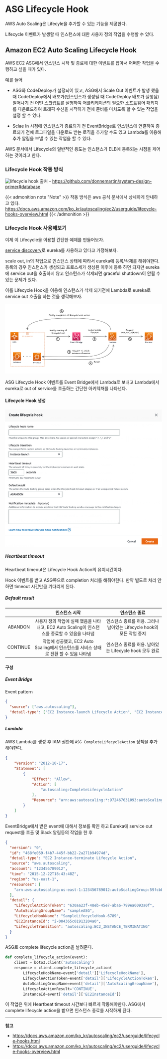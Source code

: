 # ASG Lifecycle Hook


AWS Auto Scaling은 Lifecyle을 추가할 수 있는 기능을 제공한다.

Lifecycle 이벤트가 발생할 때 인스턴스에 대한 사용자 정의 작업을 수행할 수 있다.

<!--more-->

## Amazon EC2 Auto Scaling Lifecycle Hook

AWS EC2 ASG에서 인스턴스 시작 및 종료에 대한 이벤트를 잡아서 어떠한 작업을 수행하고 싶을 때가 있다.

예를 들어 

* ASG와 CodeDeploy가 설정되어 있고, ASG에서 Scale Out 이벤트가 발생 했을 때 CodeDeploy에서 배포가(인스턴스가 생성될 때 CodeDeploy 배포가 실행됨) 일어나기 전 어떤 스크립트를 실행하여 어플리케이션의 필요한 소프트웨어 패키지를 다운로드하여 트래픽 수신을 시작하기 전에 준비를 마치도록 할 수 있는 작업을 설정 할 수 있다.

* Sclae In 시점에 인스턴스가 종료되기 전 EventBridge로 인스턴스에 연결하여 종료되기 전에 로그파일을 다운로드 받는 로직을 추가할 수도 있고 Lambda를 이용해 추가 알림을 보낼 수 있는 작업을 할 수 있다.

AWS 문서에서 Lifecycle의 일반적인 용도는 인스턴스가 ELB에 등록되는 시점을 제어하는 것이라고 한다.

### Lifecycle Hook 작동 방식

![lifecycle hook](https://docs.aws.amazon.com/ko_kr/autoscaling/ec2/userguide/images/lifecycle_hooks.png "lifecycle hook")
출처 - https://github.com/donnemartin/system-design-primer#database

{{< admonition note "Note" >}}
작동 방식은 aws 공식 문서에서 상세하게 안내하고 있다.
https://docs.aws.amazon.com/ko_kr/autoscaling/ec2/userguide/lifecycle-hooks-overview.html
{{< /admonition >}}

### Lifecycle Hook 사용해보기

이제 이 Lifecycle을 이용할 간단한 예제를 만들어보자.

[service discovery](https://jaejin1.github.io/service-discovery-pattern/)로 eureka를 사용하고 있다고 가정해보자. 

scale out, in의 작업으로 인스턴스 상태에 따라서 eureka에 등록/삭제를 해줘야한다. 등록의 경우 인스턴스가 생성되고 프로스세가 생성된 이후에 등록 하면 되지만 eureka에 service out을 호출하지 않고 인스턴스가 삭제되면 graceful shutdown이 안될 수 있는 문제가 있다.

이를 Lifecycle Hook을 이용해 인스턴스가 삭제 되기전에 Lambda로 eureka로 service out 호출을 하는 것을 생각해보자.

![example](example.png "lifecycle hook")

ASG Lifecycle Hook 이벤트를 Event Bridge에서 Lambda로 보내고 Lambda에서 eureka로 out of service를 호출하는 간단한 아키텍쳐를 나타낸다.

#### Lifecycle Hook 생성

![create lifecycle](create-lifecycle.png "create lifecycle")

##### Heartbeat timeout

Heartbeat timeout은 Lifecycle Hook Action의 유지시간이다. 

Hook 이벤트를 받고 ASG쪽으로 completion 처리를 해줘야한다. 만약 별도로 처리 안하면 timeout 시간만큼 기다리게 된다.

##### Default result


|  | 인스턴스 시작 | 인스턴스 종료 |
|:---:|:---:|:---:|
| ABANDON | 사용자 정의 작업에 실패 했음을 나타내고, EC2 Auto Scaling이 인스턴스를 종료할 수 있음을 나타냄 | 인스턴스 종료를 허용. 그러나 남아있는 Lifecycle hook의 모든 작업 중지 |
| CONTINUE | 작업에 성공했고, EC2 Auto Scaling에서 인스턴스를 서비스 상태로 전환 할 수 있음 나타냄 | 인스턴스 종료를 허용. 남아있는 Lifecycle hook 모두 완료 |

#### 구성

##### Event Bridge

Event pattern 

```json
{
  "source": ["aws.autoscaling"],
  "detail-type": ["EC2 Instance-launch Lifecycle Action", "EC2 Instance-terminate Lifecycle Action"]
}
```

##### Lambda

AWS Lambda를 생성 후 IAM 권한에 `ASG CompleteLifecycleAction` 정책을 추가 해야한다.

```json
{
    "Version": "2012-10-17",
    "Statement": [
        {
            "Effect": "Allow",
            "Action": [
                "autoscaling:CompleteLifecycleAction"
            ],
            "Resource": "arn:aws:autoscaling:*:972467631093:autoScalingGroup:*:autoScalingGroupName/*"
        }
    ]
}
```

EventBridge에서 받은 event에 대해서 정보를 확인 하고 Eureka에 service out request를 호출 및 Slack 알림등의 작업을 한 후 

```json
{
  "version": "0",
  "id": "468fe059-f4b7-445f-bb22-2a271b94974d",
  "detail-type": "EC2 Instance-terminate Lifecycle Action",
  "source": "aws.autoscaling",
  "account": "123456789012",
  "time": "2015-12-22T18:43:48Z",
  "region": "us-east-1",
  "resources": [
    "arn:aws:autoscaling:us-east-1:123456789012:autoScalingGroup:59fcbb81-bd02-485d-80ce-563ef5b237bf:autoScalingGroupName/sampleASG"
  ],
  "detail": {
    "LifecycleActionToken": "630aa23f-48eb-45e7-aba6-799ea6093a0f",
    "AutoScalingGroupName": "sampleASG",
    "LifecycleHookName": "SampleLifecycleHook-6789",
    "EC2InstanceId": "i-004365c01913204a0",
    "LifecycleTransition": "autoscaling:EC2_INSTANCE_TERMINATING"
  }
}
```

ASG로 complete lifecycle action을 날려준다.

```python
def complete_lifecycle_action(event):
    client = boto3.client('autoscaling')
    response = client.complete_lifecycle_action(
        LifecycleHookName=event['detail']['LifecycleHookName'],
        LifecycleActionToken=event['detail']['LifecycleActionToken'],
        AutoScalingGroupName=event['detail']['AutoScalingGroupName'],
        LifecycleActionResult='CONTINUE',
        InstanceId=event['detail']['EC2InstanceId'])
```

이 작업은 위에 Heartbeat timeout 시간보다 빠르게 작동해야한다. 
ASG에서 complete lifecycle action을 받으면 인스턴스 종료를 시작하게 된다.

---

**참고**

* https://docs.aws.amazon.com/ko_kr/autoscaling/ec2/userguide/lifecycle-hooks.html
* https://docs.aws.amazon.com/ko_kr/autoscaling/ec2/userguide/lifecycle-hooks-overview.html
